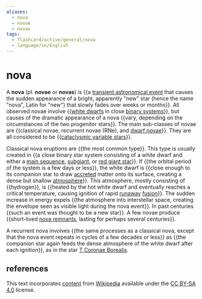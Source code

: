```yaml
---
aliases:
  - nova
  - novae
  - novas
tags:
  - flashcard/active/general/nova
  - language/in/English
---
```


# nova

A __nova__ (pl. __novae__ or __novas__) is {{a [transient astronomical event](time-domain%20astronomy.md) that causes the sudden appearance of a bright, apparently "new" star (hence the name "nova", Latin for "new") that slowly fades over weeks or months}}. All observed novae involve {{[white dwarfs](white%20dwarf.md) in close [binary systems](binary%20star.md)}}, but causes of the dramatic appearance of a nova {{vary, depending on the circumstances of the two progenitor stars}}. The main sub-classes of novae are {{classical novae, recurrent novae (RNe), and [dwarf novae](dwarf%20nova.md)}}. They are all considered to be {{[cataclysmic variable stars](cataclysmic%20variable%20star.md)}}. <!--SR:!2025-02-20,135,270!2025-01-07,112,290!2025-05-22,219,330!2024-11-18,73,270!2024-11-18,67,250-->

Classical nova eruptions are {{the most common type}}. This type is usually created in {{a close binary star system consisting of a white dwarf and either a [main sequence](main%20sequence.md), [subgiant](subgiant.md), or [red giant star](red%20giant.md)}}. If {{the orbital period of the system is a few days or less}}, the white dwarf is {{close enough to its companion star to draw [accreted](accretion%20(astrophysics).md) matter onto its surface, creating a dense but shallow [atmosphere](stellar%20atmosphere.md)}}. This atmosphere, mostly consisting of {{hydrogen}}, is {{heated by the hot white dwarf and eventually reaches a critical temperature, causing ignition of rapid [runaway](thermal%20runaway.md) [fusion](nuclear%20fusion.md)}}. The sudden increase in energy expels {{the atmosphere into interstellar space, creating the envelope seen as visible light during the nova event}}. In past centuries {{such an event was thought to be a new star}}. A few novae produce {{short-lived [nova remnants](nova%20remnant.md), lasting for perhaps several centuries}}. <!--SR:!2025-06-29,253,330!2025-04-14,188,310!2025-01-07,110,290!2024-12-11,86,290!2025-03-04,153,310!2025-05-22,202,270!2025-06-13,241,330!2025-04-02,176,310!2025-01-11,107,270-->

A recurrent nova involves {{the same processes as a classical nova, except that the nova event repeats in cycles of a few decades or less}} as {{the companion star again feeds the dense atmosphere of the white dwarf after each ignition}}, as in the star [T Coronae Borealis](T%20Coronae%20Borealis.md). <!--SR:!2025-01-03,103,290!2024-11-28,77,270-->

## references

This text incorporates [content](https://en.wikipedia.org/wiki/nova) from [Wikipedia](Wikipedia.md) available under the [CC BY-SA 4.0](https://creativecommons.org/licenses/by-sa/4.0/) license.
